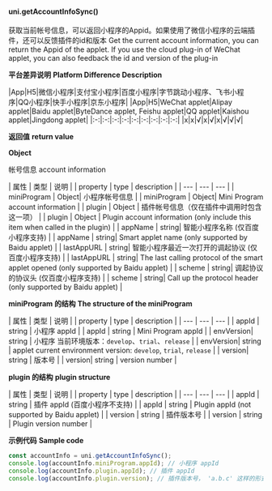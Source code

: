<md-translatedByGoogle />

#### uni.getAccountInfoSync()

获取当前帐号信息，可以返回小程序的Appid。如果使用了微信小程序的云端插件，还可以反馈插件的id和版本
Get the current account information, you can return the Appid of the applet. If you use the cloud plug-in of WeChat applet, you can also feedback the id and version of the plug-in

**平台差异说明**
**Platform Difference Description**

|App|H5|微信小程序|支付宝小程序|百度小程序|字节跳动小程序、飞书小程序|QQ小程序|快手小程序|京东小程序|
|App|H5|WeChat applet|Alipay applet|Baidu applet|ByteDance applet, Feishu applet|QQ applet|Kaishou applet|Jingdong applet|
|:-:|:-:|:-:|:-:|:-:|:-:|:-:|:-:|:-:|
|x|x|√|x|√|x|√|√|√|

**返回值**
**return value**

**Object**

帐号信息
account information

| 属性 | 类型 | 说明 |
| property | type | description |
| --- | --- | --- |
| miniProgram | Object| 小程序帐号信息 |
| miniProgram | Object| Mini Program account information |
| plugin | Object | 插件帐号信息（仅在插件中调用时包含这一项） |
| plugin | Object | Plugin account information (only include this item when called in the plugin) |
| appName | string| 智能小程序名称 (仅百度小程序支持) |
| appName | string| Smart applet name (only supported by Baidu applet) |
| lastAppURL | string| 智能小程序最近一次打开的调起协议 (仅百度小程序支持) |
| lastAppURL | string| The last calling protocol of the smart applet opened (only supported by Baidu applet) |
| scheme | string| 调起协议的协议头 (仅百度小程序支持) |
| scheme | string| Call up the protocol header (only supported by Baidu applet) |


**miniProgram 的结构**
**The structure of the miniProgram**

| 属性 | 类型 | 说明 |
| property | type | description |
| --- | --- | --- |
| appId | string | 小程序 appId |
| appId | string | Mini Program appId |
| envVersion| string | 小程序 当前环境版本：`develop`、`trial`、`release` |
| envVersion| string | applet current environment version: `develop`, `trial`, `release` |
| version| string | 版本号 |
| version| string | version number |


**plugin 的结构**
**plugin structure**

| 属性 | 类型 | 说明 |
| property | type | description |
| --- | --- | --- |
| appId | string | 插件 appId (百度小程序不支持) |
| appId | string | Plugin appId (not supported by Baidu applet) |
| version | string | 插件版本号 |
| version | string | Plugin version number |


**示例代码**
**Sample code**

```js
const accountInfo = uni.getAccountInfoSync();
console.log(accountInfo.miniProgram.appId); // 小程序 appId
console.log(accountInfo.plugin.appId); // 插件 appId
console.log(accountInfo.plugin.version); // 插件版本号， 'a.b.c' 这样的形式
```
